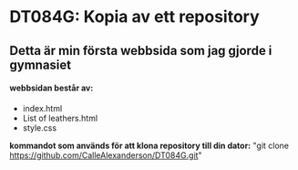 # DT084G: Kopia av ett repository

## Detta är min första webbsida som jag gjorde i gymnasiet

#### webbsidan består av:
+ index.html
+ List of leathers.html
+ style.css

**kommandot som används för att klona repository till din dator:** "git clone https://github.com/CalleAlexanderson/DT084G.git"
